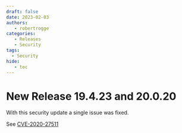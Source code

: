 ```yaml
---
draft: false
date: 2023-02-03
authors:
   - robertrogge
categories:
   - Releases
   - Security
tags:
  - Security
hide:
   - toc
---
```


# New Release 19.4.23 and 20.0.20

With this security update a single issue was fixed.

<!-- more -->

See [CVE-2020-27511](https://security.snyk.io/vuln/?search=CVE-2020-27511)
